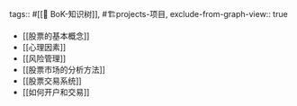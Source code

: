 tags:: #[[🌲 BoK-知识树]], #🏗️projects-项目, 
exclude-from-graph-view:: true

- [[股票的基本概念]]
- [[心理因素]]
- [[风险管理]]
- [[股票市场的分析方法]]
- [[股票交易系统]]
- [[如何开户和交易]]